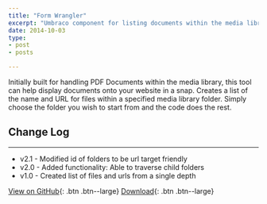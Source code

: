 ```yaml
---
title: "Form Wrangler"
excerpt: "Umbraco component for listing documents within the media library."
date: 2014-10-03
type:
- post
- posts

---
```


Initially built for handling PDF Documents within the media library, this tool can help display documents onto your website in a snap.
Creates a list of the name and URL for files within a specified media library folder. Simply choose the folder you wish to start from and the code does the rest.

## Change Log

---

- v2.1 - Modified id of folders to be url target friendly
- v2.0 - Added functionality: Able to traverse child folders
- v1.0 - Created list of files and urls from a single depth


[View on GitHub](https://github.com/mcmullengreg/formWrangler){: .btn .btn--large} [Download](https://our.umbraco.org/projects/collaboration/form-wrangler/){: .btn .btn--large}